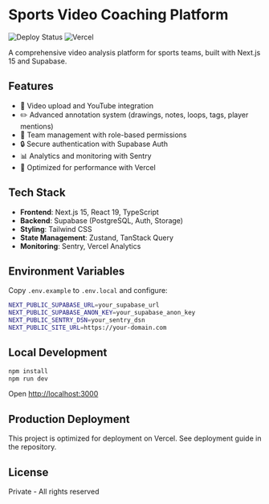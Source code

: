 # Sports Video Coaching Platform

![Deploy Status](https://img.shields.io/badge/deploy-ready-green)
![Vercel](https://img.shields.io/badge/vercel-deployed-black)

A comprehensive video analysis platform for sports teams, built with Next.js 15 and Supabase.

## Features

- 🎥 Video upload and YouTube integration
- ✏️ Advanced annotation system (drawings, notes, loops, tags, player mentions)
- 👥 Team management with role-based permissions
- 🔒 Secure authentication with Supabase Auth
- 📊 Analytics and monitoring with Sentry
- 🚀 Optimized for performance with Vercel

## Tech Stack

- **Frontend**: Next.js 15, React 19, TypeScript
- **Backend**: Supabase (PostgreSQL, Auth, Storage)
- **Styling**: Tailwind CSS
- **State Management**: Zustand, TanStack Query
- **Monitoring**: Sentry, Vercel Analytics

## Environment Variables

Copy `.env.example` to `.env.local` and configure:

```bash
NEXT_PUBLIC_SUPABASE_URL=your_supabase_url
NEXT_PUBLIC_SUPABASE_ANON_KEY=your_supabase_anon_key
NEXT_PUBLIC_SENTRY_DSN=your_sentry_dsn
NEXT_PUBLIC_SITE_URL=https://your-domain.com
```

## Local Development

```bash
npm install
npm run dev
```

Open [http://localhost:3000](http://localhost:3000)

## Production Deployment

This project is optimized for deployment on Vercel. See deployment guide in the repository.

## License

Private - All rights reserved